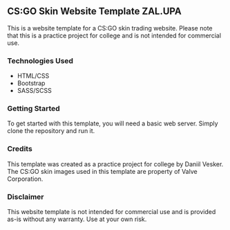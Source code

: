 ## CS:GO Skin Website Template ZAL.UPA

This is a website template for a CS:GO skin trading website. Please note that this is a practice project for college and is not intended for commercial use.

### Technologies Used

- HTML/CSS
- Bootstrap
- SASS/SCSS

### Getting Started

To get started with this template, you will need a basic web server. Simply clone the repository and run it.

### Credits

This template was created as a practice project for college by Daniil Vesker. The CS:GO skin images used in this template are property of Valve Corporation.

### Disclaimer

This website template is not intended for commercial use and is provided as-is without any warranty. Use at your own risk.

